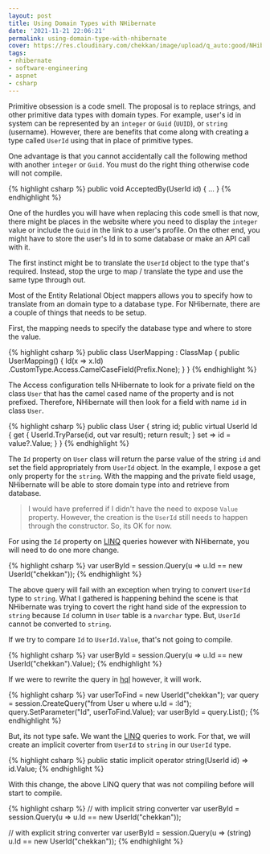 ```yaml
---
layout: post
title: Using Domain Types with NHibernate
date: '2021-11-21 22:06:21'
permalink: using-domain-type-with-nhibernate
cover: https://res.cloudinary.com/chekkan/image/upload/q_auto:good/NHibernate-logo.svg
tags:
- nhibernate
- software-engineering
- aspnet
- csharp
---
```


Primitive obsession is a code smell. The proposal is to replace strings, and 
other primitive data types with domain types. For example, user's id in system 
can be represented by an `integer` or `Guid` (`UUID`), or `string` (username). 
However, there are benefits that come along with creating a type called `UserId` 
using that in place of primitive types.

One advantage is that you cannot accidentally call the following method with 
another `integer` or `Guid`. You must do the right thing otherwise code will 
not compile.

{% highlight csharp %}
public void AcceptedBy(UserId id)
{ ... }
{% endhighlight %}

One of the hurdles you will have when replacing this code smell is that now, 
there might be places in the website where you need to display the `integer` 
value or include the `Guid` in the link to a user's profile. On the other end, 
you might have to store the user's Id in to some database or make an API call 
with it.

The first instinct might be to translate the `UserId` object to the type that's 
required. Instead, stop the urge to map / translate the type and use the same 
type through out.

Most of the Entity Relational Object mappers allows you to specify how to 
translate from an domain type to a database type. For NHibernate, there are a 
couple of things that needs to be setup.

First, the mapping needs to specify the database type and where to store the 
value.

{% highlight csharp %}
public class UserMapping : ClassMap<User>
{
    public UserMapping()
    {
        Id(x => x.Id)
            .CustomType<string>.Access.CamelCaseField(Prefix.None);
    }
}
{% endhighlight %}

The Access configuration tells NHibernate to look for a private field on the 
class `User` that has the camel cased name of the property and is not prefixed. 
Therefore, NHibernate will then look for a field with name `id` in class `User`.

{% highlight csharp %}
public class User
{
    string id;
    public virtual UserId Id
    {
        get
        {
            UserId.TryParse(id, out var result);
            return result;
        }
        set => id = value?.Value;
    }
}
{% endhighlight %}

The `Id` property on `User` class will return the parse value of the string `id` 
and set the field appropriately from `UserId` object. In the example, I expose a
get only property for the `string`. With the mapping and the private field 
usage, NHibernate will be able to store domain type into and retrieve from 
database.

> I would have preferred if I didn't have the need to expose `Value` property. 
However, the creation is the `UserId` still needs to happen through the 
constructor. So, its OK for now.

For using the `Id` property on [LINQ](https://docs.microsoft.com/en-us/dotnet/csharp/programming-guide/concepts/linq/) 
queries however with NHibernate, you will need to do one more change.

{% highlight csharp %}
var userById = session.Query<User>(u => u.Id == new UserId("chekkan"));
{% endhighlight %}

The above query will fail with an exception when trying to convert `UserId` 
type to `string`. What I gathered is happening behind the scene is that 
NHibernate was trying to covert the right hand side of the expression to 
`string` because `Id` column in `User` table is a `nvarchar` type. But, 
`UserId` cannot be converted to `string`.

If we try to compare `Id` to `UserId.Value`, that's not going to compile.

{% highlight csharp %}
var userById = session.Query<User>(u => u.Id == new UserId("chekkan").Value);
{% endhighlight %}

If we were to rewrite the query in [hql](https://nhibernate.info/doc/nhibernate-reference/queryhql.html) 
however, it will work.

{% highlight csharp %}
var userToFind = new UserId("chekkan");
var query = session.CreateQuery("from User u where u.Id = :Id");
query.SetParameter("Id", userToFind.Value);
var userById = query.List<User>();
{% endhighlight %}

But, its not type safe. We want the [LINQ](https://nhibernate.info/doc/nhibernate-reference/querylinq.html) 
queries to work. For that, we will create an implicit coverter from `UserId` to 
`string` in our `UserId` type.

{% highlight csharp %}
public static implicit operator string(UserId id) => id.Value;
{% endhighlight %}

With this change, the above LINQ query that was not compiling before will start 
to compile.

{% highlight csharp %}
// with implicit string converter
var userById = session.Query<User>(u => u.Id == new UserId("chekkan"));

// with explicit string converter
var userById = session.Query<User>(u => (string) u.Id == new UserId("chekkan"));
{% endhighlight %}
